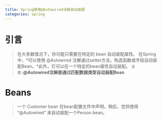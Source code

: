 ```yaml
---
title: Spring使用@Autowired注解自动装配
categories: spring
---
```


# 引言
> 在大多数情况下，你可能只需要在特定的 bean 自动装配属性。
> 在Spring中，*可以使用 @Autowired 注解通过setter方法，构造函数或字段自动装配Bean。*此外，它可以在一个特定的bean属性自动装配。
> `注意:`**@Autowired注解是通过匹配数据类型自动装配Bean**

# Beans
> 一个 Customer bean 在bean配置文件中声明。稍后，您将使用 “@Autowired” 来自动装配一个Person bean。

